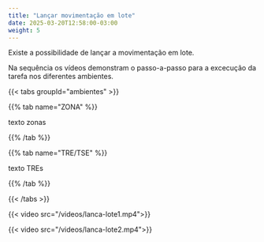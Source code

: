 ```yaml
---
title: "Lançar movimentação em lote"
date: 2025-03-20T12:58:00-03:00
weight: 5
---
```

Existe a possibilidade de lançar a movimentação em lote.

Na sequência os vídeos demonstram o passo-a-passo para a excecução da tarefa nos diferentes ambientes. 

{{< tabs groupId="ambientes" >}}

{{% tab name="ZONA" %}}

texto zonas

{{% /tab %}}

{{% tab name="TRE/TSE" %}}

texto TREs 
  
{{% /tab %}}

{{< /tabs >}}




{{< video src="/videos/lanca-lote1.mp4">}}

{{< video src="/videos/lanca-lote2.mp4">}}
